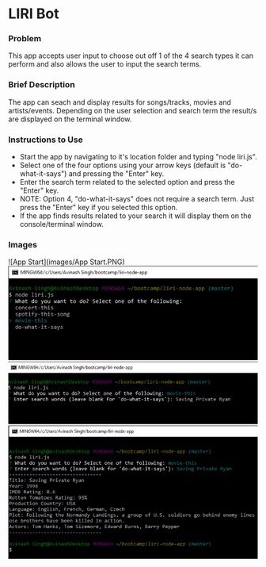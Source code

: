 # LIRI Bot

### Problem
This app accepts user input to choose out off 1 of the 4 search types it can perform and also allows the user to input the search terms.

### Brief Description
The app can seach and display results for songs/tracks, movies and artists/events. Depending on the user selection and search term the result/s are displayed on the terminal window.

### Instructions to Use
* Start the app by navigating to it's location folder and typing "node liri.js".
* Select one of the four options using your arrow keys (default is "do-what-it-says") and pressing the "Enter" key.
* Enter the search term related to the selected option and press the "Enter" key.
* NOTE: Option 4, "do-what-it-says" does not require a search term. Just press the "Enter" key if you selected this option.
* If the app finds results related to your search it will display them on the console/terminal window.

### Images

![App Start](images/App Start.PNG)
![movie-this option selected](images/movie-this_option_selected.PNG)
![movie-this search term entered](images/movie-this_search_term_entered.PNG)
![movie-this search result](images\movie-this_search_result.PNG)